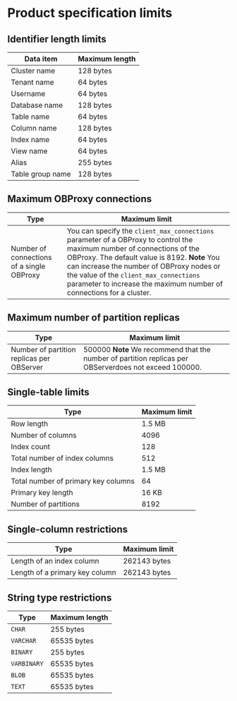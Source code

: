 Product specification limits 
=================================================


Identifier length limits 
---------------------------------------------



|  **Data item**   | **Maximum length** |
|------------------|--------------------|
| Cluster name     | 128 bytes          |
| Tenant name      | 64 bytes           |
| Username         | 64 bytes           |
| Database name    | 128 bytes          |
| Table name       | 64 bytes           |
| Column name      | 128 bytes          |
| Index name       | 64 bytes           |
| View name        | 64 bytes           |
| Alias            | 255 bytes          |
| Table group name | 128 bytes          |



Maximum OBProxy connections 
------------------------------------------------



|                   Type                    |                                                                                                                                                                              Maximum limit                                                                                                                                                                              |
|-------------------------------------------|-------------------------------------------------------------------------------------------------------------------------------------------------------------------------------------------------------------------------------------------------------------------------------------------------------------------------------------------------------------------------|
| Number of connections of a single OBProxy | You can specify the `client_max_connections` parameter of a OBProxy to control the maximum number of connections of the OBProxy. The default value is 8192.  **Note**  You can increase the number of OBProxy nodes or the value of the `client_max_connections` parameter to increase the maximum number of connections for a cluster. |



Maximum number of partition replicas 
---------------------------------------------------------



|                   Type                    |                                                              Maximum limit                                                              |
|-------------------------------------------|-----------------------------------------------------------------------------------------------------------------------------------------|
| Number of partition replicas per OBServer | 500000 **Note**  We recommend that the number of partition replicas per OBServerdoes not exceed 100000. |



Single-table limits 
----------------------------------------



|                Type                 |                                                            Maximum limit                                                             |
|-------------------------------------|--------------------------------------------------------------------------------------------------------------------------------------|
| Row length                          | 1.5 MB                                                                                                                               |
| Number of columns                   | 4096                                                                                                                                 |
| Index count                         | 128                                                                                                                                  |
| Total number of index columns       | 512                                                                                                                                  |
| Index length                        | 1.5 MB                                                                                                                               |
| Total number of primary key columns | 64                                                                                                                                   |
| Primary key length                  | 16 KB                                                                                                                                |
| Number of partitions                | 8192 |



Single-column restrictions 
-----------------------------------------------



|              Type              | Maximum limit |
|--------------------------------|---------------|
| Length of an index column      | 262143 bytes  |
| Length of a primary key column | 262143 bytes  |


String type restrictions 
---------------------------------------------



|  **Type**   | **Maximum length** |
|-------------|--------------------|
| `CHAR`      | 255 bytes          |
| `VARCHAR`   | 65535 bytes        |
| `BINARY`    | 255 bytes          |
| `VARBINARY` | 65535 bytes        |
| `BLOB`      | 65535 bytes        |
| `TEXT`      | 65535 bytes        |



